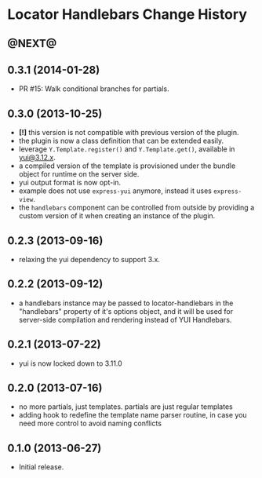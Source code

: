 Locator Handlebars Change History
=================================

@NEXT@
------------------

0.3.1 (2014-01-28)
------------------

* PR #15: Walk conditional branches for partials.

0.3.0 (2013-10-25)
------------------

* __[!]__ this version is not compatible with previous version of the plugin.
* the plugin is now a class definition that can be extended easily.
* leverage `Y.Template.register()` and `Y.Template.get()`, available in yui@3.12.x.
* a compiled version of the template is provisioned under the bundle object for runtime on the server side.
* yui output format is now opt-in.
* example does not use `express-yui` anymore, instead it uses `express-view`.
* the `handlebars` component can be controlled from outside by providing a custom version of it when creating an instance of the plugin.

0.2.3 (2013-09-16)
------------------

* relaxing the yui dependency to support 3.x.

0.2.2 (2013-09-12)
------------------

* a handlebars instance may be passed to locator-handlebars in the "handlebars" property of it's options object, and it will be used for server-side compilation and rendering instead of YUI Handlebars.

0.2.1 (2013-07-22)
------------------

* yui is now locked down to 3.11.0

0.2.0 (2013-07-16)
------------------

* no more partials, just templates. partials are just regular templates
* adding hook to redefine the template name parser routine, in case you need more control to avoid naming conflicts

0.1.0 (2013-06-27)
------------------

* Initial release.

